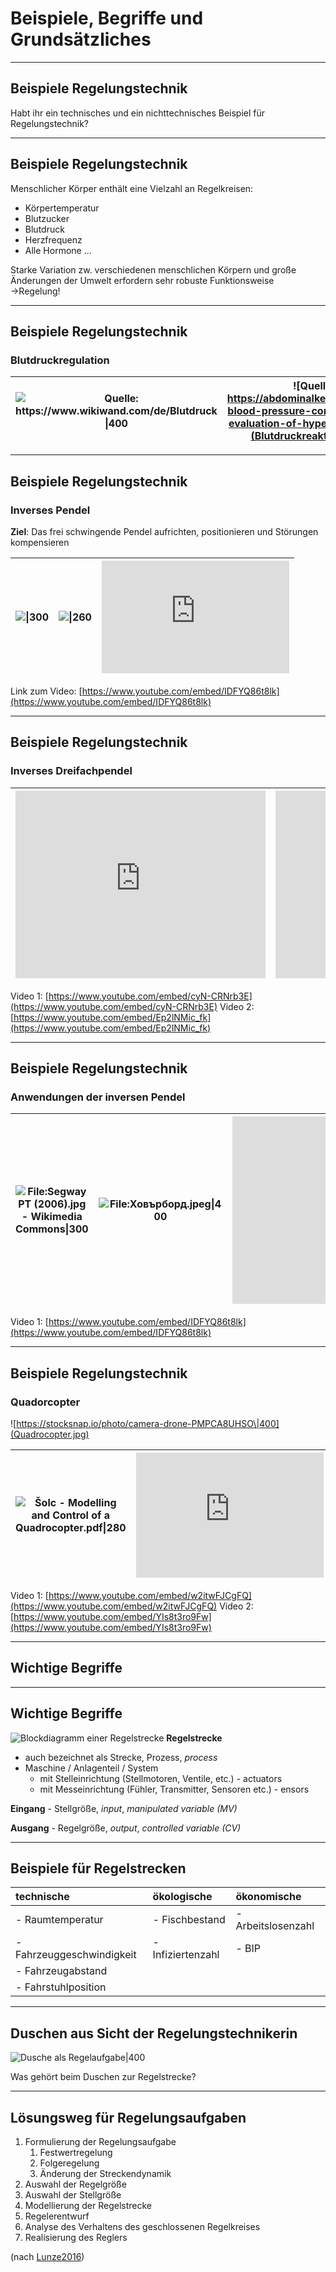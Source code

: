 Beispiele, Begriffe und Grundsätzliches
==========================
---
## Beispiele Regelungstechnik
Habt ihr ein technisches und ein nichttechnisches Beispiel für Regelungstechnik?

---
## Beispiele Regelungstechnik
Menschlicher Körper enthält eine Vielzahl an Regelkreisen:
- Körpertemperatur
- Blutzucker
- Blutdruck
- Herzfrequenz
- Alle Hormone ...

Starke Variation zw. verschiedenen menschlichen Körpern und große Änderungen der Umwelt erfordern sehr robuste Funktionsweise →Regelung!

--- 

## Beispiele Regelungstechnik
###  Blutdruckregulation

|![Quelle: https://www.wikiwand.com/de/Blutdruck \|400](Blutdruck.png)|![Quelle: https://abdominalkey.com/normal-blood-pressure-control-and-the-evaluation-of-hypertension/\|350](Blutdruckreaktionen.jpg)|
|---|---|

---

## Beispiele Regelungstechnik
### Inverses Pendel
**Ziel**: Das frei schwingende Pendel aufrichten, positionieren und Störungen kompensieren       

|![\|300](Inverses_Pendel.png)|![\|260](Cart-pole_swing_up.gif)|<iframe width="300" height="180" src="https://www.youtube.com/embed/BnK3x7yiRVY" frameborder="0" allow="accelerometer; autoplay; clipboard-write; encrypted-media; gyroscope; picture-in-picture" allowfullscreen></iframe>|
|---|---|--|

Link zum Video: [https://www.youtube.com/embed/IDFYQ86t8lk](https://www.youtube.com/embed/IDFYQ86t8lk)

---
## Beispiele Regelungstechnik
### Inverses Dreifachpendel
|<iframe width="400" height="300" src="https://www.youtube.com/embed/cyN-CRNrb3E" frameborder="0" allow="accelerometer; autoplay; clipboard-write; encrypted-media; gyroscope; picture-in-picture" allowfullscreen></iframe> |<iframe width="400" height="300" src="https://www.youtube.com/embed/Ep2lNMic_fk" frameborder="0" allow="accelerometer; autoplay; clipboard-write; encrypted-media; gyroscope; picture-in-picture" allowfullscreen></iframe>|
|--|--|

Video 1:  [https://www.youtube.com/embed/cyN-CRNrb3E](https://www.youtube.com/embed/cyN-CRNrb3E)
Video 2: [https://www.youtube.com/embed/Ep2lNMic_fk](https://www.youtube.com/embed/Ep2lNMic_fk)

--- 

## Beispiele Regelungstechnik
### Anwendungen der inversen Pendel
|![File:Segway PT (2006).jpg - Wikimedia Commons\|300](https://upload.wikimedia.org/wikipedia/commons/4/4a/Segway_PT_%282006%29.jpg)|![File:Ховърборд.jpeg\|400](https://upload.wikimedia.org/wikipedia/commons/thumb/2/20/%D0%A5%D0%BE%D0%B2%D1%8A%D1%80%D0%B1%D0%BE%D1%80%D0%B4.jpeg/800px-%D0%A5%D0%BE%D0%B2%D1%8A%D1%80%D0%B1%D0%BE%D1%80%D0%B4.jpeg)|<iframe width="400" height="300" src="https://www.youtube.com/embed/IDFYQ86t8lk" frameborder="0" allow="accelerometer; autoplay; clipboard-write; encrypted-media; gyroscope; picture-in-picture" allowfullscreen></iframe>|
|---|---|---|

Video 1: [https://www.youtube.com/embed/IDFYQ86t8lk](https://www.youtube.com/embed/IDFYQ86t8lk)

---

## Beispiele Regelungstechnik
### Quadorcopter

![https://stocksnap.io/photo/camera-drone-PMPCA8UHSO\|400](Quadrocopter.jpg)

|![Šolc - Modelling and Control of a Quadrocopter.pdf\|280](Pasted%20image%2020210127200719.png)|<iframe width="300" height="200" src="https://www.youtube.com/embed/w2itwFJCgFQ" frameborder="0" allow="accelerometer; autoplay; clipboard-write; encrypted-media; gyroscope; picture-in-picture" allowfullscreen></iframe>|<iframe width="300" height="200" src="https://www.youtube.com/embed/YIs8t3ro9Fw" frameborder="0" allow="accelerometer; autoplay; clipboard-write; encrypted-media; gyroscope; picture-in-picture" allowfullscreen></iframe>|
|---|---|---|

Video 1: [https://www.youtube.com/embed/w2itwFJCgFQ](https://www.youtube.com/embed/w2itwFJCgFQ)
Video 2: [https://www.youtube.com/embed/YIs8t3ro9Fw](https://www.youtube.com/embed/YIs8t3ro9Fw)

---

## Wichtige Begriffe

---

## Wichtige Begriffe
![Blockdiagramm einer Regelstrecke](Strecke.png)
**Regelstrecke** 
- auch bezeichnet als Strecke, Prozess, *process*
- Maschine / Anlagenteil / System 
	- mit Stelleinrichtung (Stellmotoren, Ventile, etc.) - actuators
	- mit Messeinrichtung (Fühler, Transmitter, Sensoren etc.) - ensors
		
**Eingang** 
	- Stellgröße, *input*, *manipulated variable (MV)*
	
**Ausgang**
	- Regelgröße, *output*, *controlled variable (CV)*

---

## Beispiele für Regelstrecken
technische | ökologische | ökonomische
:------------|:-------------|:---------------
	- Raumtemperatur| 	- Fischbestand|	- Arbeitslosenzahl
	- Fahrzeuggeschwindigkeit|	- Infiziertenzahl|	- BIP
	- Fahrzeugabstand| 
	- Fahrstuhlposition|

---

## Duschen aus Sicht der Regelungstechnikerin

![Dusche als Regelaufgabe|400](Dusche_pur.svg)

Was gehört beim Duschen zur Regelstrecke?

---

## Lösungsweg für Regelungsaufgaben
1.  Formulierung der Regelungsaufgabe
	1.  Festwertregelung
	2.  Folgeregelung
	3.  Änderung der Streckendynamik
2.  Auswahl der Regelgröße
3.  Auswahl der Stellgröße
4.  Modellierung der Regelstrecke
5.  Regelerentwurf
6.  Analyse des Verhaltens des geschlossenen Regelkreises
7.  Realisierung des Reglers


(nach [Lunze2016](Lunze2016.md))